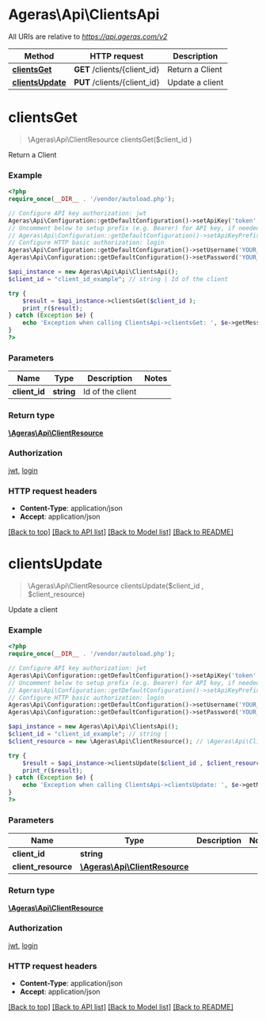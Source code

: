 # Ageras\Api\ClientsApi

All URIs are relative to *https://api.ageras.com/v2*

Method | HTTP request | Description
------------- | ------------- | -------------
[**clientsGet**](ClientsApi.md#clientsGet) | **GET** /clients/{client_id} | Return a Client
[**clientsUpdate**](ClientsApi.md#clientsUpdate) | **PUT** /clients/{client_id} | Update a client


# **clientsGet**
> \Ageras\Api\ClientResource clientsGet($client_id )

Return a Client

### Example
```php
<?php
require_once(__DIR__ . '/vendor/autoload.php');

// Configure API key authorization: jwt
Ageras\Api\Configuration::getDefaultConfiguration()->setApiKey('token', 'YOUR_API_KEY');
// Uncomment below to setup prefix (e.g. Bearer) for API key, if needed
// Ageras\Api\Configuration::getDefaultConfiguration()->setApiKeyPrefix('token', 'Bearer');
// Configure HTTP basic authorization: login
Ageras\Api\Configuration::getDefaultConfiguration()->setUsername('YOUR_USERNAME');
Ageras\Api\Configuration::getDefaultConfiguration()->setPassword('YOUR_PASSWORD');

$api_instance = new Ageras\Api\Api\ClientsApi();
$client_id = "client_id_example"; // string | Id of the client

try {
    $result = $api_instance->clientsGet($client_id );
    print_r($result);
} catch (Exception $e) {
    echo 'Exception when calling ClientsApi->clientsGet: ', $e->getMessage(), PHP_EOL;
}
?>
```

### Parameters

Name | Type | Description  | Notes
------------- | ------------- | ------------- | -------------
 **client_id** | **string**| Id of the client |

### Return type

[**\Ageras\Api\ClientResource**](../Model/ClientResource.md)

### Authorization

[jwt](../../README.md#jwt), [login](../../README.md#login)

### HTTP request headers

 - **Content-Type**: application/json
 - **Accept**: application/json

[[Back to top]](#) [[Back to API list]](../../README.md#documentation-for-api-endpoints) [[Back to Model list]](../../README.md#documentation-for-models) [[Back to README]](../../README.md)

# **clientsUpdate**
> \Ageras\Api\ClientResource clientsUpdate($client_id , $client_resource)

Update a client

### Example
```php
<?php
require_once(__DIR__ . '/vendor/autoload.php');

// Configure API key authorization: jwt
Ageras\Api\Configuration::getDefaultConfiguration()->setApiKey('token', 'YOUR_API_KEY');
// Uncomment below to setup prefix (e.g. Bearer) for API key, if needed
// Ageras\Api\Configuration::getDefaultConfiguration()->setApiKeyPrefix('token', 'Bearer');
// Configure HTTP basic authorization: login
Ageras\Api\Configuration::getDefaultConfiguration()->setUsername('YOUR_USERNAME');
Ageras\Api\Configuration::getDefaultConfiguration()->setPassword('YOUR_PASSWORD');

$api_instance = new Ageras\Api\Api\ClientsApi();
$client_id = "client_id_example"; // string | 
$client_resource = new \Ageras\Api\ClientResource(); // \Ageras\Api\ClientResource | 

try {
    $result = $api_instance->clientsUpdate($client_id , $client_resource);
    print_r($result);
} catch (Exception $e) {
    echo 'Exception when calling ClientsApi->clientsUpdate: ', $e->getMessage(), PHP_EOL;
}
?>
```

### Parameters

Name | Type | Description  | Notes
------------- | ------------- | ------------- | -------------
 **client_id** | **string**|  |
 **client_resource** | [**\Ageras\Api\ClientResource**](../Model/\Ageras\Api\ClientResource.md)|  |

### Return type

[**\Ageras\Api\ClientResource**](../Model/ClientResource.md)

### Authorization

[jwt](../../README.md#jwt), [login](../../README.md#login)

### HTTP request headers

 - **Content-Type**: application/json
 - **Accept**: application/json

[[Back to top]](#) [[Back to API list]](../../README.md#documentation-for-api-endpoints) [[Back to Model list]](../../README.md#documentation-for-models) [[Back to README]](../../README.md)

